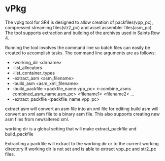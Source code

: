 # vPkg

The vpkg tool for SR4 is designed to allow creation of packfiles(vpp\_pc), compressed streaming files(str2\_pc) and asset assembler files(asm_pc). The tool supports extraction and building of the archives used in Saints Row 4.

Running the tool involves the command line so batch files can easily be created to accomplish tasks. The command line arguments are as follows:

- -working\_dir &lt;dirname&gt;
- -list\_allocators
- -list\_container\_types
- -extract\_asm &lt;asm_filename&gt;
- -build\_asm &lt;asm\_xml\_filename&gt;
- -build\_packfile &lt;packfile\_name.vpp\_pc&gt; &lt;-combine\_asms combined\_asm\_name.asm\_pc&gt; &lt;filename1&gt; &lt;filename2&gt; ... 
- -extract\_packfile &lt;packfile\_name.vpp\_pc&gt;

extract asm will convert an asm file into an xml file for editing
build asm will convert an xml asm file to a binary asm file. This also supports creating new asm files from new/altered xml.

working dir is a global setting that will make extract\_packfile and build\_packfile

Extracting a packfile will extract to the working dir or to the current working directory if working dir is not set and is able to extract vpp\_pc and str2\_pc files.

